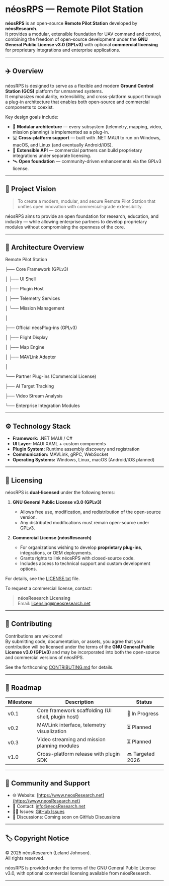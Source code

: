 # néosRPS — Remote Pilot Station

**néosRPS** is an open-source **Remote Pilot Station** developed by **néosResearch**.  
It provides a modular, extensible foundation for UAV command and control, combining the freedom of open-source development under the **GNU General Public License v3.0 (GPLv3)** with optional **commercial licensing** for proprietary integrations and enterprise applications.

---

## ✈️ Overview

néosRPS is designed to serve as a flexible and modern **Ground Control Station (GCS)** platform for unmanned systems.  
It emphasizes modularity, extensibility, and cross-platform support through a plug-in architecture that enables both open-source and commercial components to coexist.

Key design goals include:

- 🧩 **Modular architecture** — every subsystem (telemetry, mapping, video, mission planning) is implemented as a plug-in.
- 💻 **Cross-platform support** — built with .NET MAUI to run on Windows, macOS, and Linux (and eventually Android/iOS).
- 🔌 **Extensible API** — commercial partners can build proprietary integrations under separate licensing.
- 🛰️ **Open foundation** — community-driven enhancements via the GPLv3 license.

---

## 🧠 Project Vision

> To create a modern, modular, and secure Remote Pilot Station that unifies open innovation with commercial-grade extensibility.

néosRPS aims to provide an open foundation for research, education, and industry — while allowing enterprise partners to develop proprietary modules without compromising the openness of the core.

---

## 🧩 Architecture Overview

Remote Pilot Station

├── Core Framework (GPLv3)

│ ├── UI Shell

│ ├── Plugin Host

│ ├── Telemetry Services

│ └── Mission Management

│

├── Official néosPlug-ins (GPLv3)

│ ├── Flight Display

│ ├── Map Engine

│ ├── MAVLink Adapter

│

└── Partner Plug-ins (Commercial License)

├── AI Target Tracking

├── Video Stream Analysis

└── Enterprise Integration Modules

---

## ⚙️ Technology Stack

- **Framework:** .NET MAUI / C#  
- **UI Layer:** MAUI XAML + custom components  
- **Plugin System:** Runtime assembly discovery and registration  
- **Communication:** MAVLink, gRPC, WebSocket  
- **Operating Systems:** Windows, Linux, macOS (Android/iOS planned)

---

## 📜 Licensing

néosRPS is **dual-licensed** under the following terms:

1. **GNU General Public License v3.0 (GPLv3)**  
   - Allows free use, modification, and redistribution of the open-source version.  
   - Any distributed modifications must remain open-source under GPLv3.

2. **Commercial License (néosResearch)**  
   - For organizations wishing to develop **proprietary plug-ins**, integrations, or OEM deployments.  
   - Grants rights to link néosRPS with closed-source code.  
   - Includes access to technical support and custom development options.

For details, see the [LICENSE.txt](./LICENSE.txt) file.

To request a commercial license, contact:

> **néosResearch Licensing**  
> Email: [licensing@neosresearch.net](mailto:Licensing@neosResearch.net)  

---

## 🤝 Contributing

Contributions are welcome!  
By submitting code, documentation, or assets, you agree that your contribution will be licensed under the terms of the **GNU General Public License v3.0 (GPLv3)** and may be incorporated into both the open-source and commercial versions of néosRPS.

See the forthcoming [CONTRIBUTING.md](./CONTRIBUTING.md) for details.

---

## 🧭 Roadmap

| Milestone | Description | Status |
|------------|--------------|--------|
| v0.1 | Core framework scaffolding (UI shell, plugin host) | 🚧 In Progress |
| v0.2 | MAVLink interface, telemetry visualization | ⏳ Planned |
| v0.3 | Video streaming and mission planning modules | ⏳ Planned |
| v1.0 | Cross-platform release with plugin SDK | 🔜 Targeted 2026 |

---

## 💬 Community and Support

- 🌐 Website: [https://www.neosResearch.net](https://www.neosResearch.net)
- 📧 Contact: [info@neosResearch.net](mailto:Info@neosResearch.net)
- 🧑‍💻 Issues: [GitHub Issues](https://github.com/neosResearch/neosRPS/issues)
- 💬 Discussions: Coming soon on GitHub Discussions

---

## 🏷️ Copyright Notice

© 2025 néosResearch (Leland Johnson).  
All rights reserved.

néosRPS is provided under the terms of the GNU General Public License v3.0, with optional commercial licensing available from néosResearch.

---

